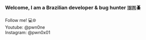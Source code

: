 ### Welcome, I am a Brazilian developer & bug hunter 🇧🇷🪲

Follow me! 💻🌐<br>
Youtube: @pwn0ne<br>
Instagram: @pwn0x01<br>


